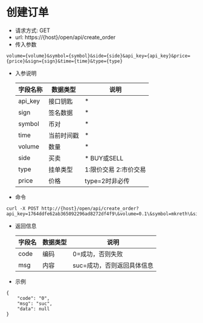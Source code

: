 # 创建订单
- 请求方式: GET
- url: https://{host}/open/api/create_order
- 传入参数 
```
volume={volume}&symbol={symbol}&side={side}&api_key={api_key}&price={price}&sign={sign}&time={time}&type={type}
```
- 入参说明

  | 字段名称 | 数据类型 | 说明 |
  | --- | --- | --- |
  | api_key | 接口钥匙 | * |
  | sign | 签名数据 | * |
  | symbol | 币对 | * |
  | time | 当前时间戳 | * |
  | volume | 数量 | * |
  | side | 买卖 | * BUY或SELL |
  | type | 挂单类型 | 1:限价交易 2:市价交易 |
  | price | 价格 | type=2时非必传 |

- 命令
```
curl -X POST http://{host}/open/api/create_order?api_key=1764ddfe62ab365092296ad8272df4f9\&volume=0.1\&symbol=mkreth\&side=BUY\&price=0.01\&sign=127b510d23c101501fe767db42b6de4b\&time=1554186684\&type=1
```

- 返回信息

    | 字段名 | 数据类型 | 说明 |
    | --- | --- | --- |
    | code | 编码 | 0=成功，否则失败 |
    | msg | 内容 | suc=成功，否则返回具体信息 |
    
- 示例
```
{
	"code": "0",
	"msg": "suc",
	"data": null
}
```
